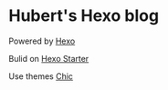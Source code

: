# Hubert's Hexo blog

Powered by [Hexo](https://github.com/hexojs)

Bulid on [Hexo Starter](https://github.com/hexojs/hexo-starter)

Use themes [Chic](https://github.com/Siricee/hexo-theme-Chic)
